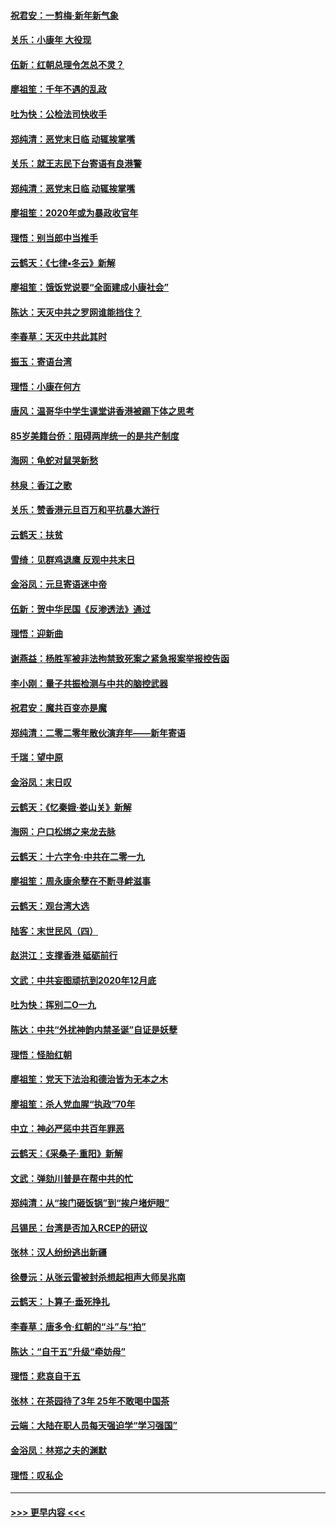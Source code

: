 #### [祝君安：一剪梅‧新年新气象](../pages/nsc993/n11776340.md?t=01090444) 
#### [关乐：小康年 大役现](../pages/nsc993/n11774213.md?t=01090444) 
#### [伍新：红朝总理令怎总不灵？](../pages/nsc993/n11770813.md?t=01090444) 
#### [廖祖笙：千年不遇的乱政](../pages/nsc993/n11770373.md?t=01090444) 
#### [吐为快：公检法司快收手](../pages/nsc993/n11770359.md?t=01090444) 
#### [郑纯清：恶党末日临 动辄挨掌嘴](../pages/nsc993/n11769912.md?t=01090444) 
#### [关乐：就王志民下台寄语有良港警](../pages/nsc993/n11769903.md?t=01090444) 
#### [郑纯清：恶党末日临 动辄挨掌嘴](../pages/nsc993/n11769356.md?t=01090444) 
#### [廖祖笙：2020年或为暴政收官年](../pages/nsc993/n11768216.md?t=01090444) 
#### [理悟：别当郎中当推手](../pages/nsc993/n11768243.md?t=01090444) 
#### [云鹤天：《七律▪冬云》新解](../pages/nsc993/n11768204.md?t=01090444) 
#### [廖祖笙：饿饭党说要“全面建成小康社会”](../pages/nsc993/n11767482.md?t=01090444) 
#### [陈达：天灭中共之罗网谁能挡住？](../pages/nsc993/n11767465.md?t=01090444) 
#### [李春草：天灭中共此其时](../pages/nsc993/n11767452.md?t=01090444) 
#### [振玉：寄语台湾](../pages/nsc993/n11767432.md?t=01090444) 
#### [理悟：小康在何方](../pages/nsc993/n11767394.md?t=01090444) 
#### [唐风：温哥华中学生课堂讲香港被踢下体之思考](../pages/nsc993/n11766848.md?t=01090444) 
#### [85岁美籍台侨：阻碍两岸统一的是共产制度](../pages/nsc993/n11765043.md?t=01090444) 
#### [海网：龟蛇对鼠哭新愁](../pages/nsc993/n11764895.md?t=01090444) 
#### [林泉：香江之歌](../pages/nsc993/n11764415.md?t=01090444) 
#### [关乐：赞香港元旦百万和平抗暴大游行](../pages/nsc993/n11764382.md?t=01090444) 
#### [云鹤天：扶贫](../pages/nsc993/n11764245.md?t=01090444) 
#### [雪绮：见群鸡退鹰  反观中共末日](../pages/nsc993/n11762112.md?t=01090444) 
#### [金浴凤：元旦寄语迷中帝](../pages/nsc993/n11761788.md?t=01090444) 
#### [伍新：贺中华民国《反渗透法》通过](../pages/nsc993/n11761994.md?t=01090444) 
#### [理悟：迎新曲](../pages/nsc993/n11761152.md?t=01090444) 
#### [谢燕益：杨胜军被非法拘禁致死案之紧急报案举报控告函](../pages/nsc993/n11756134.md?t=01090444) 
#### [李小刚：量子共振检测与中共的脑控武器](../pages/nsc993/n11754518.md?t=01090444) 
#### [祝君安：魔共百变亦是魔](../pages/nsc993/n11754469.md?t=01090444) 
#### [郑纯清：二零二零年散伙演弃年——新年寄语](../pages/nsc993/n11754195.md?t=01090444) 
#### [千瑞：望中原](../pages/nsc993/n11754159.md?t=01090444) 
#### [金浴凤：末日叹](../pages/nsc993/n11752359.md?t=01090444) 
#### [云鹤天：《忆秦娥‧娄山关》新解](../pages/nsc993/n11752348.md?t=01090444) 
#### [海网：户口松绑之来龙去脉](../pages/nsc993/n11752328.md?t=01090444) 
#### [云鹤天：十六字令‧中共在二零一九](../pages/nsc993/n11752305.md?t=01090444) 
#### [廖祖笙：周永康余孽在不断寻衅滋事](../pages/nsc993/n11751013.md?t=01090444) 
#### [云鹤天：观台湾大选](../pages/nsc993/n11751007.md?t=01090444) 
#### [陆客：末世民风（四）](../pages/nsc993/n11749203.md?t=01090444) 
#### [赵洪江：支撑香港 砥砺前行](../pages/nsc993/n11748482.md?t=01090444) 
#### [文武：中共妄图顽抗到2020年12月底](../pages/nsc993/n11748446.md?t=01090444) 
#### [吐为快：挥别二O一九](../pages/nsc993/n11748411.md?t=01090444) 
#### [陈达：中共“外扰神韵内禁圣诞”自证是妖孽](../pages/nsc993/n11748226.md?t=01090444) 
#### [理悟：怪胎红朝](../pages/nsc993/n11748206.md?t=01090444) 
#### [廖祖笙：党天下法治和德治皆为无本之木](../pages/nsc993/n11748135.md?t=01090444) 
#### [廖祖笙：杀人党血腥“执政”70年](../pages/nsc993/n11745144.md?t=01090444) 
#### [中立：神必严惩中共百年罪恶](../pages/nsc993/n11744970.md?t=01090444) 
#### [云鹤天：《采桑子‧重阳》新解](../pages/nsc993/n11744948.md?t=01090444) 
#### [文武：弹劾川普是在帮中共的忙](../pages/nsc993/n11744758.md?t=01090444) 
#### [郑纯清：从“挨门砸饭锅”到“挨户堵炉眼”](../pages/nsc993/n11744745.md?t=01090444) 
#### [吕锡民：台湾是否加入RCEP的研议](../pages/nsc993/n11744701.md?t=01090444) 
#### [张林：汉人纷纷逃出新疆](../pages/nsc993/n11743530.md?t=01090444) 
#### [徐曼沅：从张云雷被封杀想起相声大师吴兆南](../pages/nsc993/n11741816.md?t=01090444) 
#### [云鹤天：卜算子‧垂死挣扎](../pages/nsc993/n11739956.md?t=01090444) 
#### [李春草：唐多令‧红朝的“斗”与“拍”](../pages/nsc993/n11739830.md?t=01090444) 
#### [陈达：“自干五”升级“牵妨母”](../pages/nsc993/n11739724.md?t=01090444) 
#### [理悟：悲哀自干五](../pages/nsc993/n11739547.md?t=01090444) 
#### [张林：在茶园待了3年 25年不敢喝中国茶](../pages/nsc993/n11739240.md?t=01090444) 
#### [云端：大陆在职人员每天强迫学“学习强国”](../pages/nsc993/n11738735.md?t=01090444) 
#### [金浴凤：林郑之夫的渊默](../pages/nsc993/n11737735.md?t=01090444) 
#### [理悟：叹私企](../pages/nsc993/n11737715.md?t=01090444) 

----
#### [ >>> 更早内容 <<< ](../indexes/nsc993-earlier.md)
